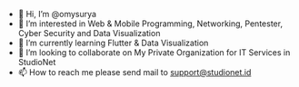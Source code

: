 - 👋 Hi, I’m @omysurya
- 👀 I’m interested in Web & Mobile Programming, Networking, Pentester, Cyber Security and Data Visualization
- 🌱 I’m currently learning Flutter & Data Visualization
- 💞️ I’m looking to collaborate on My Private Organization for IT Services in StudioNet
- 📫 How to reach me please send mail to support@studionet.id

<!---
omysurya/omysurya is a ✨ special ✨ repository because its `README.md` (this file) appears on your GitHub profile.
You can click the Preview link to take a look at your changes.
--->
